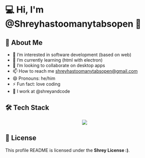 # 💻 Hi, I'm @Shreyhastoomanytabsopen 👋

## 🚀 About Me
- 👀 I’m interested in software development (based on web)
- 🌱 I’m currently learning (html with electron)
- 💞️ I’m looking to collaborate on desktop apps
- 📫 How to reach me shreyhastoomanytabsopen@gmail.com
- 😄 Pronouns: he/him
- ⚡ Fun fact: love coding
- 💼 I work at @shreyandcode

## 🛠 Tech Stack
<p align="center">
  <img src="https://skillicons.dev/icons?i=html,css,bootstrap,figma,md,js,nodejs,java,androidstudio,flask,python,firebase,replit,git,github,vscode,powershell,bash,linux,ubuntu,mint,arch,windows,blender,npm,electron,flutter,gcp,react,visualstudio" />
</p>

## 📜 License
This profile README is licensed under the **Shrey License :)**.
